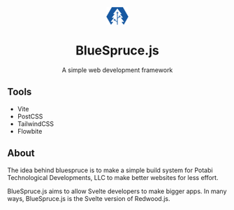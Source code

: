 <div align="center">
    <img src="assets/bluesprucejs.icon.png" alt="logo" width="50">
    <h1>BlueSpruce.js</h1>
    <p>A simple web development framework</p>
</div>

## Tools
* Vite
* PostCSS
* TailwindCSS
* Flowbite

## About
The idea behind bluespruce is to make a simple build system for Potabi Technological Developments, LLC to make better websites for less effort.

BlueSpruce.js aims to allow Svelte developers to make bigger apps. In many ways, BlueSpruce.js is the Svelte version of Redwood.js.
